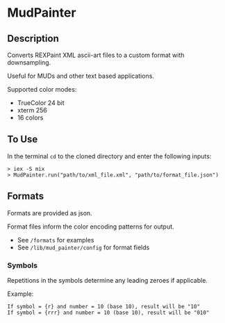 # MudPainter

## Description

Converts REXPaint XML ascii-art files to a custom format with downsampling.

Useful for MUDs and other text based applications.

Supported color modes:

- TrueColor 24 bit
- xterm 256
- 16 colors

## To Use

In the terminal `cd` to the cloned directory and enter the following inputs:

```
> iex -S mix
> MudPainter.run("path/to/xml_file.xml", "path/to/format_file.json")
```

## Formats

Formats are provided as json.

Format files inform the color encoding patterns for output.

- See `/formats` for examples
- See `/lib/mud_painter/config` for format fields

### Symbols

Repetitions in the symbols determine any leading zeroes if applicable.

Example:

```
If symbol = {r} and number = 10 (base 10), result will be "10"
If symbol = {rrr} and number = 10 (base 10), result will be "010"
```
